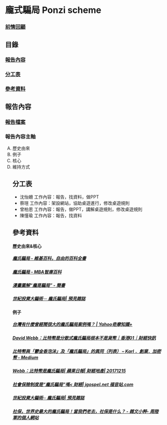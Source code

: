 <html>
    <H1>龐式騙局 Ponzi scheme</H1>
    <H3><A HREF="https://github.com/ashe1023/data-ay./blob/master/Ponzi%20scheme%201.md">前情回顧</A></H3>
    <H2>目錄</H2>
    <H3><A HREF=#bg>報告內容</A></H3>
    <H3><A HREF=#fk>分工表</A></H3>
    <H3><A HREF=#zl>參考資料</A></H3>
    
  <H2><A NAME=bg></a>報告內容</H2>   
    <H3><A HREF="https://drive.google.com/file/d/1Imig8A_4Bh0aEcRDsyqt7ctbpoJs5cmq/view?usp=sharing">報告檔案</A></H3>
    <H3>報告內容主軸</H3>
    <OL TYPE=A>
      <li>歷史由來
      <li>例子
      <li>核心
      <li>維持方式 
    
  <H2><A NAME=fk></a>分工表</H2>
  <ul type=disc>
    <li>沈怡姍  工作內容：報告，找資料，做PPT
    <li>蔡瑄    工作內容：架設網站，協助桌遊進行，修改桌遊規則
    <li>曾柏恩  工作內容：報告，做PPT，講解桌遊規則，修改桌遊規則
    <li>陳慬瑜  工作內容：報告，找資料
  </ul> 
  <H2><A NAME=zl></a>參考資料</H2>
  <H4>歷史由來&核心</H4>
    <h5><A HREF ="https://zh.wikipedia.org/wiki/%E9%BE%90%E8%8C%B2%E9%A8%99%E5%B1%80">龐氏騙局 - 維基百科，自由的百科全書</A></h5>
    <h5><A HREF ="http://wiki.mbalib.com/zh-tw/%E5%BA%9E%E6%B0%8F%E9%AA%97%E5%B1%80">龐氏騙局 - MBA智庫百科</A></h5>
    <h5><A HREF ="https://www.jianshu.com/p/19e5da2e9508">漫畫圖解“龐是騙局” - 簡書</A></h5>
    <h5><A HREF ="https://journal.eyeprophet.com/%E4%B8%96%E7%B4%80%E6%8A%95%E8%B3%87%E5%A4%A7%E9%A8%99%E8%A1%93%E2%94%80%E9%BE%90%E6%B0%8F%E9%A8%99%E5%B1%80/">世紀投資大騙術 ─ 龐氏騙局| 預見雜誌</A></h5>
  <H4>例子</H4>
    <h5><A HREF ="https://tw.answers.yahoo.com/question/index?qid=20131212000010KK03447">台灣有什麼曾經鬧很大的龐氏騙局案例嗎？ | Yahoo奇摩知識+</A></h5>
    <h5><A HREF ="https://www.hk01.com/%E8%B2%A1%E7%B6%93%E5%BF%AB%E8%A8%8A/141413/david-webb-%E6%AF%94%E7%89%B9%E5%B9%A3%E6%98%AF%E5%88%86%E6%95%A3%E5%BC%8F%E9%BE%90%E6%B0%8F%E9%A8%99%E5%B1%80-%E6%A0%B9%E6%9C%AC%E4%B8%8D%E6%98%AF%E8%B2%A8%E5%B9%A3">David Webb：比特幣是分散式龐氏騙局根本不是貨幣｜香港01｜財經快訊</A></h5>
    <h5><A HREF ="https://medium.com/@karlchankaho/https-medium-com-karlchankaho-table-format-comparing-bitcoin-ponzi-and-tunip-fever-613bb5192f86">比特幣與「鬱金香泡沬」及「龐氏騙局」的異同（列表） – Karl ．創業．加密幣 - Medium</A></h5>
    <h5><A HREF ="https://hk.finance.appledaily.com/finance/daily/article/20171215/20245507">Webb：比特幣是龐氏騙局| 蘋果日報| 財經地產| 20171215</A></h5>
    <h5><A HREF ="https://www.jgospel.net/c/2/69367/347/3986/%E7%A4%BE%E6%9C%83%E4%BF%9D%E9%9A%AA%E5%88%B6%E5%BA%A6%E6%98%AF%E2%80%9C%E9%BE%90%E6%B0%8F%E9%A8%99%E5%B1%80%E2%80%9D%E5%97%8E.aspx">社會保險制度是“龐氏騙局”嗎< 財經| jgospel.net 福音站.com</A></h5>
    <h5><A HREF ="https://journal.eyeprophet.com/%E4%B8%96%E7%B4%80%E6%8A%95%E8%B3%87%E5%A4%A7%E9%A8%99%E8%A1%93%E2%94%80%E9%BE%90%E6%B0%8F%E9%A8%99%E5%B1%80/">世紀投資大騙術─ 龐氏騙局| 預見雜誌</A></h5>
     <h5><A HREF ="https://www.zhoulujun.cn/html/res/literature/essay/2015_0927_299.html">社保，世界史最大的龐氏騙局！當我們老去，社保是什么？ - 雜文小粹- 周陸軍的個人網站</A></h5>
</html>
